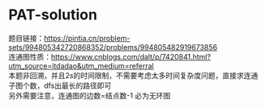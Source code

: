 # PAT-solution
题目链接：https://pintia.cn/problem-sets/994805342720868352/problems/994805482919673856<br>
连通图性质：https://www.cnblogs.com/dalt/p/7420841.html?utm_source=itdadao&utm_medium=referral<br>
本题非回溯，并且2s的时间限制，不需要考虑太多时间复杂度问题，直接求连通子图个数，dfs出最长的路径即可<br>
另外需要注意，连通图的边数=结点数-1 必为无环图

